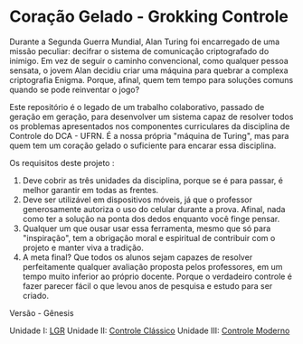 # Coração Gelado - Grokking Controle

Durante a Segunda Guerra Mundial, Alan Turing foi encarregado de uma missão peculiar: decifrar o sistema de comunicação criptografado do inimigo. Em vez de seguir o caminho convencional, como qualquer pessoa sensata, o jovem Alan decidiu criar uma máquina para quebrar a complexa criptografia Enigma. Porque, afinal, quem tem tempo para soluções comuns quando se pode reinventar o jogo?

Este repositório é o legado de um trabalho colaborativo, passado de geração em geração, para desenvolver um sistema capaz de resolver todos os problemas apresentados nos componentes curriculares da disciplina de Controle do DCA - UFRN. É a nossa própria "máquina de Turing", mas para quem tem um coração gelado o suficiente para encarar essa disciplina.

Os requisitos deste projeto :

1) Deve cobrir as três unidades da disciplina, porque se é para passar, é melhor garantir em todas as frentes.
2) Deve ser utilizável em dispositivos móveis, já que o professor generosamente autoriza o uso do celular durante a prova. Afinal, nada como ter a solução na ponta dos dedos enquanto você finge pensar.
3) Qualquer um que ousar usar essa ferramenta, mesmo que só para "inspiração", tem a obrigação moral e espiritual de contribuir com o projeto e manter viva a tradição.
4) A meta final? Que todos os alunos sejam capazes de resolver perfeitamente qualquer avaliação proposta pelos professores, em um tempo muito inferior ao próprio docente. Porque o verdadeiro controle é fazer parecer fácil o que levou anos de pesquisa e estudo para ser criado.

Versão - Gênesis 

Unidade I: [LGR](https://colab.research.google.com/drive/1KGFVaqCB7iw61kqlS8sIo-FbLg8yXBIn?usp=share_link)
Unidade II: [Controle Clássico](https://colab.research.google.com/drive/17bkpGQpqlTL49Mma9kFt54cRMpgf_ID0?usp=share_link)
Unidade III: [Controle Moderno](controle_moderno/)


